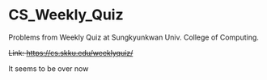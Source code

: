 # CS_Weekly_Quiz
Problems from Weekly Quiz at Sungkyunkwan Univ. College of Computing.

<del>Link: https://cs.skku.edu/weeklyquiz/</del>

It seems to be over now
